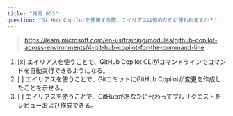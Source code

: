 ```yaml
---
title: "質問 033"
question: "GitHub Copilotを使用する際、エイリアスは何のために使われますか？"
---
```


> https://learn.microsoft.com/en-us/training/modules/github-copilot-across-environments/4-git-hub-copilot-for-the-command-line
1. [x] エイリアスを使うことで、GitHub Copilot CLIがコマンドラインでコマンドを自動実行できるようになる。
1. [ ] エイリアスを使うことで、GitコミットにGitHub Copilotが変更を作成したことを示せる。
1. [ ] エイリアスを使うことで、GitHubがあなたに代わってプルリクエストをレビューおよび作成できる。